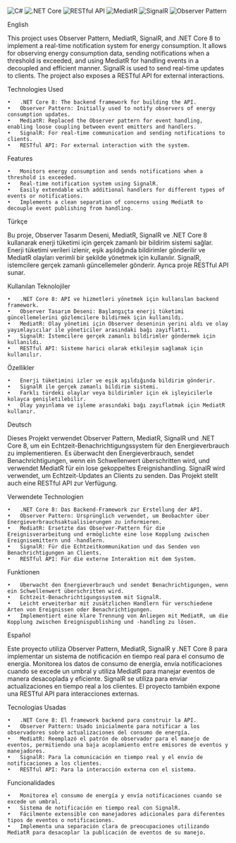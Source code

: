 ![C#](https://img.shields.io/badge/language-C%23-blue)
![.NET Core](https://img.shields.io/badge/.NET%20Core-8-blue)
![RESTful API](https://img.shields.io/badge/RESTful-API-orange)
 ![MediatR](https://img.shields.io/badge/MediatR-Event%20Handling-red)
 ![SignalR](https://img.shields.io/badge/SignalR-RealTime-green)
 ![Observer Pattern](https://img.shields.io/badge/Design%20Pattern-Observer-yellow)  



English

This project uses Observer Pattern, MediatR, SignalR, and .NET Core 8 to implement a real-time notification system for energy consumption. It allows for observing energy consumption data, sending notifications when a threshold is exceeded, and using MediatR for handling events in a decoupled and efficient manner. SignalR is used to send real-time updates to clients. The project also exposes a RESTful API for external interactions.

Technologies Used

	•	.NET Core 8: The backend framework for building the API.
	•	Observer Pattern: Initially used to notify observers of energy consumption updates.
	•	MediatR: Replaced the Observer pattern for event handling, enabling loose coupling between event emitters and handlers.
	•	SignalR: For real-time communication and sending notifications to clients.
	•	RESTful API: For external interaction with the system.

Features

	•	Monitors energy consumption and sends notifications when a threshold is exceeded.
	•	Real-time notification system using SignalR.
	•	Easily extendable with additional handlers for different types of events or notifications.
	•	Implements a clean separation of concerns using MediatR to decouple event publishing from handling.

Türkçe

Bu proje, Observer Tasarım Deseni, MediatR, SignalR ve .NET Core 8 kullanarak enerji tüketimi için gerçek zamanlı bir bildirim sistemi sağlar. Enerji tüketimi verileri izlenir, eşik aşıldığında bildirimler gönderilir ve MediatR olayları verimli bir şekilde yönetmek için kullanılır. SignalR, istemcilere gerçek zamanlı güncellemeler gönderir. Ayrıca proje RESTful API sunar.

Kullanılan Teknolojiler

	•	.NET Core 8: API ve hizmetleri yönetmek için kullanılan backend framework.
	•	Observer Tasarım Deseni: Başlangıçta enerji tüketimi güncellemelerini gözlemcilere bildirmek için kullanıldı.
	•	MediatR: Olay yönetimi için Observer deseninin yerini aldı ve olay yayımlayıcılar ile yöneticiler arasındaki bağı zayıflattı.
	•	SignalR: İstemcilere gerçek zamanlı bildirimler göndermek için kullanıldı.
	•	RESTful API: Sisteme harici olarak etkileşim sağlamak için kullanılır.

Özellikler

	•	Enerji tüketimini izler ve eşik aşıldığında bildirim gönderir.
	•	SignalR ile gerçek zamanlı bildirim sistemi.
	•	Farklı türdeki olaylar veya bildirimler için ek işleyicilerle kolayca genişletilebilir.
	•	Olay yayınlama ve işleme arasındaki bağı zayıflatmak için MediatR kullanır.

Deutsch

Dieses Projekt verwendet Observer Pattern, MediatR, SignalR und .NET Core 8, um ein Echtzeit-Benachrichtigungssystem für den Energieverbrauch zu implementieren. Es überwacht den Energieverbrauch, sendet Benachrichtigungen, wenn ein Schwellenwert überschritten wird, und verwendet MediatR für ein lose gekoppeltes Ereignishandling. SignalR wird verwendet, um Echtzeit-Updates an Clients zu senden. Das Projekt stellt auch eine RESTful API zur Verfügung.

Verwendete Technologien

	•	.NET Core 8: Das Backend-Framework zur Erstellung der API.
	•	Observer Pattern: Ursprünglich verwendet, um Beobachter über Energieverbrauchsaktualisierungen zu informieren.
	•	MediatR: Ersetzte das Observer-Pattern für die Ereignisverarbeitung und ermöglichte eine lose Kopplung zwischen Ereignisemittern und -handlern.
	•	SignalR: Für die Echtzeitkommunikation und das Senden von Benachrichtigungen an Clients.
	•	RESTful API: Für die externe Interaktion mit dem System.

Funktionen

	•	Überwacht den Energieverbrauch und sendet Benachrichtigungen, wenn ein Schwellenwert überschritten wird.
	•	Echtzeit-Benachrichtigungssystem mit SignalR.
	•	Leicht erweiterbar mit zusätzlichen Handlern für verschiedene Arten von Ereignissen oder Benachrichtigungen.
	•	Implementiert eine klare Trennung von Anliegen mit MediatR, um die Kopplung zwischen Ereignispublishing und -handling zu lösen.

Español

Este proyecto utiliza Observer Pattern, MediatR, SignalR y .NET Core 8 para implementar un sistema de notificación en tiempo real para el consumo de energía. Monitorea los datos de consumo de energía, envía notificaciones cuando se excede un umbral y utiliza MediatR para manejar eventos de manera desacoplada y eficiente. SignalR se utiliza para enviar actualizaciones en tiempo real a los clientes. El proyecto también expone una RESTful API para interacciones externas.

Tecnologías Usadas

	•	.NET Core 8: El framework backend para construir la API.
	•	Observer Pattern: Usado inicialmente para notificar a los observadores sobre actualizaciones del consumo de energía.
	•	MediatR: Reemplazó el patrón de observador para el manejo de eventos, permitiendo una baja acoplamiento entre emisores de eventos y manejadores.
	•	SignalR: Para la comunicación en tiempo real y el envío de notificaciones a los clientes.
	•	RESTful API: Para la interacción externa con el sistema.

Funcionalidades

	•	Monitorea el consumo de energía y envía notificaciones cuando se excede un umbral.
	•	Sistema de notificación en tiempo real con SignalR.
	•	Fácilmente extensible con manejadores adicionales para diferentes tipos de eventos o notificaciones.
	•	Implementa una separación clara de preocupaciones utilizando MediatR para desacoplar la publicación de eventos de su manejo.
